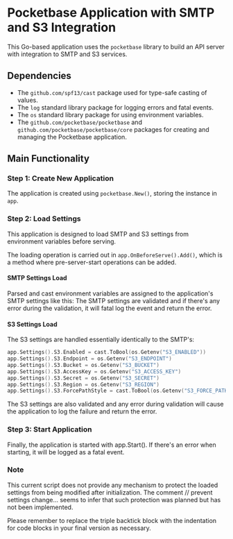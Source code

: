# Pocketbase Application with SMTP and S3 Integration

This Go-based application uses the `pocketbase` library to build an API server with integration to SMTP and S3 services.

## Dependencies

* The `github.com/spf13/cast` package used for type-safe casting of values.
* The `log` standard library package for logging errors and fatal events.
* The `os` standard library package for using environment variables.
* The `github.com/pocketbase/pocketbase` and `github.com/pocketbase/pocketbase/core` packages for creating and managing the Pocketbase application.

## Main Functionality

### Step 1: Create New Application
The application is created using `pocketbase.New()`, storing the instance in `app`.

### Step 2: Load Settings
This application is designed to load SMTP and S3 settings from environment variables before serving.

The loading operation is carried out in `app.OnBeforeServe().Add()`, which is a method where pre-server-start operations can be added.

#### SMTP Settings Load
Parsed and cast environment variables are assigned to the application's SMTP settings like this:
The SMTP settings are validated and if there's any error during the validation, it will fatal log the event and return the error.

#### S3 Settings Load
The S3 settings are handled essentially identically to the SMTP's:

```go
app.Settings().S3.Enabled = cast.ToBool(os.Getenv("S3_ENABLED"))
app.Settings().S3.Endpoint = os.Getenv("S3_ENDPOINT")
app.Settings().S3.Bucket = os.Getenv("S3_BUCKET")
app.Settings().S3.AccessKey = os.Getenv("S3_ACCESS_KEY")
app.Settings().S3.Secret = os.Getenv("S3_SECRET")
app.Settings().S3.Region = os.Getenv("S3_REGION")
app.Settings().S3.ForcePathStyle = cast.ToBool(os.Getenv("S3_FORCE_PATH_STYLE"))
```

The S3 settings are also validated and any error during validation will cause the application to log the failure and return the error.

### Step 3: Start Application
Finally, the application is started with app.Start(). If there's an error when starting, it will be logged as a fatal event.


### Note
This current script does not provide any mechanism to protect the loaded settings from being modified after initialization. The comment // prevent settings change... seems to infer that such protection was planned but has not been implemented.

Please remember to replace the triple backtick block with the indentation for code blocks in your final version as necessary.